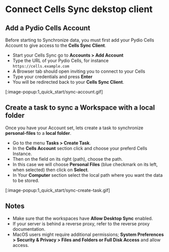 # Connect Cells Sync dekstop client

## Add a Pydio Cells Account

Before starting to Synchronize data, you must first add your Pydio Cells Account to give access to the **Cells Sync Client**.

- Start your Cells Sync go to **Accounts > Add Account**
- Type the URL of your Pydio Cells, for instance `https://cells.example.com`
- A Browser tab should open inviting you to connect to your Cells
- Type your credentials and press **Enter**
- You will be redirected back to your **Cells Sync Client**.

[:image-popup:1_quick_start/sync-account.gif]

## Create a task to sync a Workspace with a local folder

Once you have your Account set, lets create a task to synchronize **personal-files** to a **local folder**.

- Go to the menu **Tasks > Create Task**.
- In the **Cells Account** section click and choose your preferd Cells Instance.
- Then on the field on its right (path), choose the path.
- In this case we will choose **Personal Files** (blue checkmark on its left, when selected) then click on **Select**.
- In Your **Computer** section select the local path where you want the data to be stored.

[:image-popup:1_quick_start/sync-create-task.gif]


## Notes

- Make sure that the workspaces have **Allow Desktop Sync** enabled.
- If your server is behind a reverse proxy, refer to the reverse proxy documentation.
- MacOS users might require additional permissions; **System Preferences > Security & Privacy > Files and Folders or Full Disk Access** and allow access.